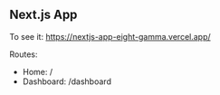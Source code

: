 ## Next.js App

To see it: https://nextjs-app-eight-gamma.vercel.app/

Routes:

- Home: /
- Dashboard: /dashboard
